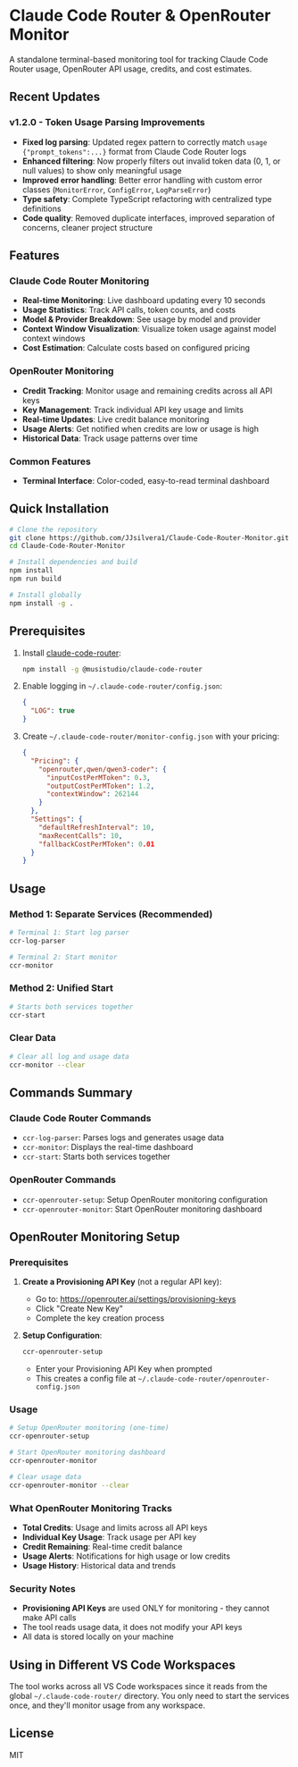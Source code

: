 # Claude Code Router & OpenRouter Monitor

A standalone terminal-based monitoring tool for tracking Claude Code Router usage, OpenRouter API usage, credits, and cost estimates.

## Recent Updates

### v1.2.0 - Token Usage Parsing Improvements
- **Fixed log parsing**: Updated regex pattern to correctly match `usage {"prompt_tokens":...}` format from Claude Code Router logs
- **Enhanced filtering**: Now properly filters out invalid token data (0, 1, or null values) to show only meaningful usage
- **Improved error handling**: Better error handling with custom error classes (`MonitorError`, `ConfigError`, `LogParseError`)
- **Type safety**: Complete TypeScript refactoring with centralized type definitions
- **Code quality**: Removed duplicate interfaces, improved separation of concerns, cleaner project structure

## Features

### Claude Code Router Monitoring
- **Real-time Monitoring**: Live dashboard updating every 10 seconds
- **Usage Statistics**: Track API calls, token counts, and costs
- **Model & Provider Breakdown**: See usage by model and provider
- **Context Window Visualization**: Visualize token usage against model context windows
- **Cost Estimation**: Calculate costs based on configured pricing

### OpenRouter Monitoring
- **Credit Tracking**: Monitor usage and remaining credits across all API keys
- **Key Management**: Track individual API key usage and limits
- **Real-time Updates**: Live credit balance monitoring
- **Usage Alerts**: Get notified when credits are low or usage is high
- **Historical Data**: Track usage patterns over time

### Common Features
- **Terminal Interface**: Color-coded, easy-to-read terminal dashboard

## Quick Installation

```bash
# Clone the repository
git clone https://github.com/JJsilvera1/Claude-Code-Router-Monitor.git
cd Claude-Code-Router-Monitor

# Install dependencies and build
npm install
npm run build

# Install globally
npm install -g .
```

## Prerequisites

1. Install [claude-code-router](https://github.com/musistudio/claude-code-router):
   ```bash
   npm install -g @musistudio/claude-code-router
   ```

2. Enable logging in `~/.claude-code-router/config.json`:
   ```json
   {
     "LOG": true
   }
   ```

3. Create `~/.claude-code-router/monitor-config.json` with your pricing:
   ```json
   {
     "Pricing": {
       "openrouter,qwen/qwen3-coder": {
         "inputCostPerMToken": 0.3,
         "outputCostPerMToken": 1.2,
         "contextWindow": 262144
       }
     },
     "Settings": {
       "defaultRefreshInterval": 10,
       "maxRecentCalls": 10,
       "fallbackCostPerMToken": 0.01
     }
   }
   ```

## Usage

### Method 1: Separate Services (Recommended)
```bash
# Terminal 1: Start log parser
ccr-log-parser

# Terminal 2: Start monitor
ccr-monitor
```

### Method 2: Unified Start
```bash
# Starts both services together
ccr-start
```

### Clear Data
```bash
# Clear all log and usage data
ccr-monitor --clear
```

## Commands Summary

### Claude Code Router Commands
- `ccr-log-parser`: Parses logs and generates usage data
- `ccr-monitor`: Displays the real-time dashboard
- `ccr-start`: Starts both services together

### OpenRouter Commands
- `ccr-openrouter-setup`: Setup OpenRouter monitoring configuration
- `ccr-openrouter-monitor`: Start OpenRouter monitoring dashboard

## OpenRouter Monitoring Setup

### Prerequisites

1. **Create a Provisioning API Key** (not a regular API key):
   - Go to: https://openrouter.ai/settings/provisioning-keys
   - Click "Create New Key"
   - Complete the key creation process

2. **Setup Configuration**:
   ```bash
   ccr-openrouter-setup
   ```
   - Enter your Provisioning API Key when prompted
   - This creates a config file at `~/.claude-code-router/openrouter-config.json`

### Usage

```bash
# Setup OpenRouter monitoring (one-time)
ccr-openrouter-setup

# Start OpenRouter monitoring dashboard
ccr-openrouter-monitor

# Clear usage data
ccr-openrouter-monitor --clear
```

### What OpenRouter Monitoring Tracks

- **Total Credits**: Usage and limits across all API keys
- **Individual Key Usage**: Track usage per API key
- **Credit Remaining**: Real-time credit balance
- **Usage Alerts**: Notifications for high usage or low credits
- **Usage History**: Historical data and trends

### Security Notes

- **Provisioning API Keys** are used ONLY for monitoring - they cannot make API calls
- The tool reads usage data, it does not modify your API keys
- All data is stored locally on your machine

## Using in Different VS Code Workspaces

The tool works across all VS Code workspaces since it reads from the global `~/.claude-code-router/` directory. You only need to start the services once, and they'll monitor usage from any workspace.

## License

MIT